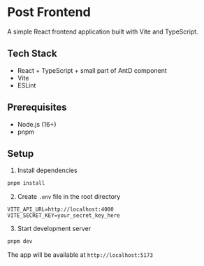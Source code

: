 # Post Frontend

A simple React frontend application built with Vite and TypeScript.

## Tech Stack

- React + TypeScript + small part of AntD component
- Vite
- ESLint

## Prerequisites

- Node.js (16+)
- pnpm

## Setup

1. Install dependencies

```bash
pnpm install
```

2. Create `.env` file in the root directory

```env
VITE_API_URL=http://localhost:4000
VITE_SECRET_KEY=your_secret_key_here
```

3. Start development server

```bash
pnpm dev
```

The app will be available at `http://localhost:5173`
